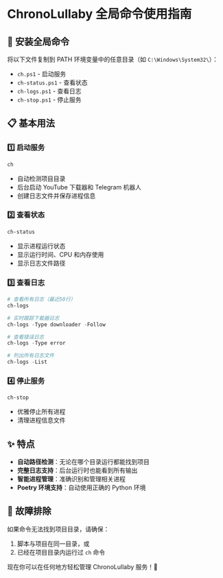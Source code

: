 # ChronoLullaby 全局命令使用指南

## 🌟 安装全局命令

将以下文件复制到 PATH 环境变量中的任意目录（如 `C:\Windows\System32\`）：

- `ch.ps1` - 启动服务
- `ch-status.ps1` - 查看状态
- `ch-logs.ps1` - 查看日志
- `ch-stop.ps1` - 停止服务

## 📋 基本用法

### 1️⃣ 启动服务

```powershell
ch
```

- 自动检测项目目录
- 后台启动 YouTube 下载器和 Telegram 机器人
- 创建日志文件并保存进程信息

### 2️⃣ 查看状态

```powershell
ch-status
```

- 显示进程运行状态
- 显示运行时间、CPU 和内存使用
- 显示日志文件路径

### 3️⃣ 查看日志

```powershell
# 查看所有日志（最近50行）
ch-logs

# 实时跟踪下载器日志
ch-logs -Type downloader -Follow

# 查看错误日志
ch-logs -Type error

# 列出所有日志文件
ch-logs -List
```

### 4️⃣ 停止服务

```powershell
ch-stop
```

- 优雅停止所有进程
- 清理进程信息文件

## ✨ 特点

- **自动路径检测**：无论在哪个目录运行都能找到项目
- **完整日志支持**：后台运行时也能看到所有输出
- **智能进程管理**：准确识别和管理相关进程
- **Poetry 环境支持**：自动使用正确的 Python 环境

## 🔧 故障排除

如果命令无法找到项目目录，请确保：

1. 脚本与项目在同一目录，或
2. 已经在项目目录内运行过 `ch` 命令

现在你可以在任何地方轻松管理 ChronoLullaby 服务！🎉
